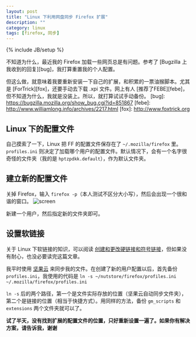 ```yaml
---
layout: post
title: "Linux 下利用网盘同步 Firefox 扩展"
description: ""
category: linux
tags: [firefox, 同步]
---
```

{% include JB/setup %}

不知道为什么，最近我的 Firefox 加载一些网页总是有问题。参考了 [Bugzilla 上我收到的回复][bug]，我打算重置我的个人配置。

但这么做，就意味着我要重新安装一下自己的扩展，和积累的一票油猴脚本。尤其是 [ForTrick][fox]，还要手动去下载 .xpi 文件。网上有人 [推荐了FEBE][febe]，但不知道为什么，我就是没装上。所以，就打算试试手动备份。
[bug]: https://bugzilla.mozilla.org/show_bug.cgi?id=851867
[febe]: http://www.williamlong.info/archives/2217.html
[fox]: http://www.foxtrick.org

Linux 下的配置文件
---
自己摸索了一下，Linux 把 FF 的配置文件保存在了 `~/.mozilla/firefox` 里。 `profiles.ini` 则决定了加载哪个用户的配置文件。默认情况下，会有一个名字很奇怪的文件夹（我的是 `hptzpdkk.default`），作为默认文件夹。

建立新的配置文件
--
关掉 Firefox，输入 `firefox -p`（本人测试不区分大小写），然后会出现一个很和谐的窗口。
![screen](http://i1152.photobucket.com/albums/p481/letusdo_photos/blog%20of%20endle/Screenshotfrom2013-05-28180849_zpsed5f1905.png)

新建一个用户，然后指定新的文件夹即可。

设置软链接
--
关于 Linux 下软链接的知识，可以阅读 [创建和更改硬链接和符号链接][ln]，但如果没有耐心，也没必要读完这篇文章。

我平时使用 [坚果云][nut] 来同步我的文件。在创建了新的用户配置以后，首先备份 `profiles.ini`，我使用的代码是 `ln -s ~/nutstore/firefox/profiles.ini ~/.mozilla/firefox/profiles.ini`

`ln -s` 后的两个路径，第一个是文件实际存放的位置（坚果云自动同步文件夹），第二个是链接的位置（相当于快捷方式）。用同样的方法，备份 `gm_scripts` 和 `extensions` 两个文件夹就可以了。

**试了半天，没有找到扩展的配置文件的位置，只好重新设置一遍了。如果你有解决方案，请告诉我，谢谢**

[ln]: http://www.ibm.com/developerworks/cn/linux/l-lpic1-v3-104-6/
[nut]: https://jianguoyun.com/
